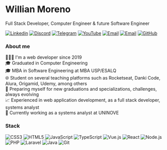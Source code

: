 # Willian Moreno

Full Stack Developer, Computer Engineer & future Software Engineer

[![Linkedin](https://img.shields.io/badge/LinkedIn-0077B5?logo=linkedin&logoColor=white&style=flat-square&link=https://www.linkedin.com/in/willian-moreno/)](https://www.linkedin.com/in/willian-moreno/)
[![Discord](https://img.shields.io/badge/Discord-7289DA?logo=discord&logoColor=white&style=flat-square&link=https://discordapp.com/users/628660556877791233)](https://discordapp.com/users/628660556877791233)
[![Telegram](https://img.shields.io/badge/Telegram-2CA5E0?logo=telegram&logoColor=white&style=flat-square&link=https://t.me/willian_moreno)](https://t.me/willian_moreno)
[![YouTube](https://img.shields.io/badge/YouTube-FF0000?logo=youtube&logoColor=white&style=flat-square&link=https://www.youtube.com/@dev_moreno)](https://www.youtube.com/@dev_moreno)
[![Email](https://img.shields.io/badge/willian_moreno@outlook.com-0271C7?logo=microsoft&logoColor=white&style=flat-square&link=mailto:willian_moreno@outlook.com)](mailto:willian_moreno@outlook.com)
[![Email](https://img.shields.io/badge/willian.moreno.developer@gmail.com-EC4235?logo=gmail&logoColor=white&style=flat-square&link=mailto:willian.moreno.developer@gmail.com)](mailto:willian.moreno.developer@gmail.com)
[![GitHub](https://komarev.com/ghpvc/?username=willian-moreno&color=blue&style=flat-square&link=https://github.com/willian-moreno/willian-moreno/)](https://github.com/willian-moreno/willian-moreno/)

### About me

👨🏾‍💻 I'm a web developer since 2019 <br>
🎓 Graduated in Computer Engineering <br>
🎓 MBA in Software Engineering at MBA USP/ESALQ <br>
🌐 Student on several teaching platforms such as Rocketseat, Danki Code, Alura, Origamid, Udemy, among others <br>
🚀 Preparing myself for new graduations and specializations, challenges, always evolving <br>
📈 Experienced in web application development, as a full stack developer, systems analyst <br>
💼 Currently working as a systems analyst at UNINOVE <br>

### Stack

![CSS3](https://img.shields.io/badge/CSS3-264DE4?logo=css3&logoColor=white&style=for-the-badge)
![HTML5](https://img.shields.io/badge/HTML5-E95934?logo=html5&logoColor=white&style=for-the-badge)
![JavaScript](https://img.shields.io/badge/JavaScript-F7DF1E?logo=javascript&logoColor=black&style=for-the-badge)
![TypeScript](https://img.shields.io/badge/TypeScript-3178C6?logo=typescript&logoColor=white&style=for-the-badge)
![Vue.js](https://img.shields.io/badge/Vue.js-4FC08D?logo=vue.js&logoColor=white&style=for-the-badge)
![React](https://img.shields.io/badge/React-61DAFB?logo=react&logoColor=black&style=for-the-badge)
![Node.js](https://img.shields.io/badge/Node.js-8CC84B?logo=node.js&logoColor=white&style=for-the-badge)
![PHP](https://img.shields.io/badge/PHP-777BB4?logo=php&logoColor=white&style=for-the-badge)
![Laravel](https://img.shields.io/badge/Laravel-FF2D20?logo=laravel&logoColor=white&style=for-the-badge)
![Java](https://img.shields.io/badge/Java-DD0031?logo=openjdk&logoColor=white&style=for-the-badge)
![Git](https://img.shields.io/badge/Git-F05032?logo=git&logoColor=white&style=for-the-badge)
